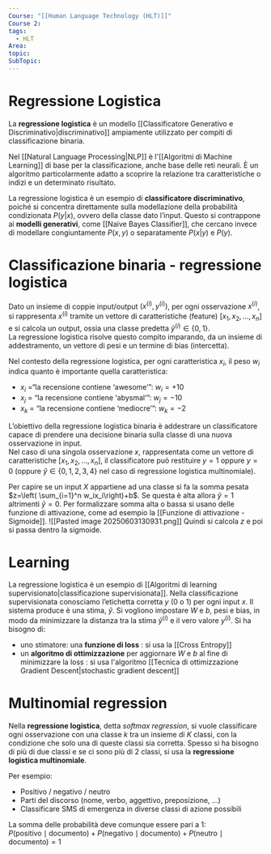 ```yaml
---
Course: "[[Human Language Technology (HLT)]]"
Course 2: 
tags:
  - HLT
Area: 
topic: 
SubTopic:
---
```

# Regressione Logistica
La **regressione logistica** è un modello [[Classificatore Generativo e Discriminativo|discriminativo]] ampiamente utilizzato per compiti di classificazione binaria.

Nel [[Natural Language Processing|NLP]] è l'[[Algoritmi di Machine Learning]] di base per la classificazione, anche base delle reti neurali. È un algoritmo particolarmente adatto a scoprire la relazione tra caratteristiche o indizi e un determinato risultato.

La regressione logistica è un esempio di **classificatore discriminativo**, poiché si concentra direttamente sulla modellazione della probabilità condizionata $P(y|x)$, ovvero della classe dato l’input. 
Questo si contrappone ai **modelli generativi**, come [[Naive Bayes Classifier]], che cercano invece di modellare congiuntamente $P(x, y)$ o separatamente $P(x|y)$ e $P(y)$.

# Classificazione binaria - regressione logistica
Dato un insieme di coppie input/output $(x^{(i)}, y^{(i)})$, per ogni osservazione $x^{(i)}$,  si rappresenta $x^{(i)}$ tramite un vettore di caratteristiche (feature) $[x_1,x_2,\dots,x_n]$ e si calcola un output, ossia una classe predetta $\hat{y}^{(i)} \in \{0, 1\}$.  
La regressione logistica risolve questo compito imparando, da un insieme di addestramento, un vettore di pesi e un termine di bias (intercetta).

Nel contesto della regressione logistica, per ogni caratteristica $x_i$​, il peso $w_i$ indica quanto è importante quella caratteristica:

- $x_i$ =“la recensione contiene ‘awesome’”: $w_i = +10$
- $x_j$ = “la recensione contiene ‘abysmal’”: $w_j = -10$
- $x_k$ = “la recensione contiene ‘mediocre’”: $w_k = -2$

L’obiettivo della regressione logistica binaria è addestrare un classificatore capace di prendere una decisione binaria sulla classe di una nuova osservazione in input.  
Nel caso di una singola osservazione $x$, rappresentata come un vettore di caratteristiche $[x_1, x_2, ..., x_n]$, il classificatore può restituire $y=1$ oppure $y=0$ (oppure $\hat{y} \in \{0, 1, 2, 3, 4\}$ nel caso di regressione logistica multinomiale).

Per capire se un input $X$ appartiene ad una classe si fa la somma pesata $z=\left( \sum_{i=1}^n w_ix_i\right)+b$. Se questa è alta allora $\hat{y}=1$ altrimenti $\hat{y}=0$.
Per formalizzare somma alta o bassa si usano delle funzione di attivazione, come ad esempio la [[Funzione di attivazione - Sigmoide]].
![[Pasted image 20250603130931.png]]
Quindi si calcola $z$ e poi si passa dentro la sigmoide.

# Learning
La regressione logistica è un esempio di [[Algoritmi di learning supervisionato|classificazione supervisionata]]. Nella classificazione supervisionata conosciamo l’etichetta corretta $y$ (0 o 1) per ogni input $x$. 
Il sistema produce è una stima, $\hat{y}$​. 
Si vogliono impostare $W$ e $b$, pesi e bias, in modo da minimizzare la distanza tra la stima $\hat{y}^{(i)}$ e il vero valore $y^{(i)}$. 
Si ha bisogno di:
- uno stimatore: una **funzione di loss** :  si usa la [[Cross Entropy]]
- un **algoritmo di ottimizzazione** per aggiornare $W$ e $b$ al fine di minimizzare la loss : si usa l'algoritmo [[Tecnica di ottimizzazione Gradient Descent|stochastic gradient descent]]

# Multinomial regression
Nella **regressione logistica**, detta *softmax regression*, si vuole classificare ogni osservazione con una classe $k$ tra un insieme di $K$ classi, con la condizione che solo una di queste classi sia corretta.
Spesso si ha bisogno di più di due classi e se ci sono più di 2 classi, si usa la **regressione logistica multinomiale**.

Per esempio:
- Positivo / negativo / neutro  
- Parti del discorso (nome, verbo, aggettivo, preposizione, …)  
- Classificare SMS di emergenza in diverse classi di azione possibili

La somma delle probabilità deve comunque essere pari a 1:  
$P(\text{positivo}\mid \text{documento})+P(\text{negativo}\mid \text{documento})+P(\text{neutro}\mid \text{documento})=1$
